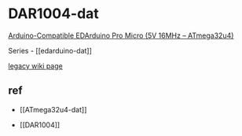
# DAR1004-dat

[Arduino-Compatible EDArduino Pro Micro (5V 16MHz – ATmega32u4)](https://www.electrodragon.com/product/arduino-compatible-edarduino-micro-5v-16mhz-atmega32u4/)

Series - [[edarduino-dat]]

[legacy wiki page](https://www.electrodragon.com/w/Arduino-Compatible_EDArduino_Pro_Micro_(5V_16MHz_-_ATmega32u4))

## ref 

- [[ATmega32u4-dat]]

- [[DAR1004]]